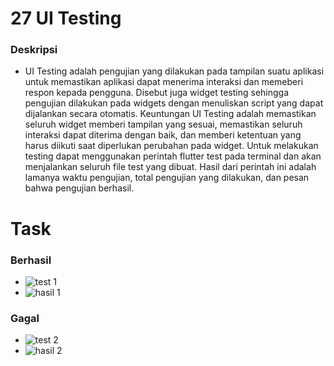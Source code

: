 # 27 UI Testing

### Deskripsi
* UI Testing adalah pengujian yang dilakukan pada tampilan suatu aplikasi untuk memastikan aplikasi dapat menerima interaksi dan memeberi respon kepada pengguna. Disebut juga widget testing sehingga pengujian dilakukan pada widgets dengan menuliskan script yang dapat dijalankan secara otomatis.
Keuntungan UI Testing adalah memastikan seluruh widget memberi tampilan yang sesuai, memastikan seluruh interaksi dapat diterima dengan baik, dan memberi ketentuan yang harus diikuti saat diperlukan perubahan pada widget.
Untuk melakukan testing dapat menggunakan perintah flutter test pada terminal dan akan menjalankan seluruh file test yang dibuat. Hasil dari perintah ini adalah lamanya waktu pengujian, total pengujian yang dilakukan, dan pesan bahwa pengujian berhasil.

# Task
### Berhasil
* ![test 1](https://user-images.githubusercontent.com/76719135/165456701-01faed81-d61b-4b43-a928-1b79a5b9ac68.PNG)
* ![hasil 1](https://user-images.githubusercontent.com/76719135/165456833-bf9b5eea-c377-48de-a84b-f210efe770d9.PNG)

### Gagal
* ![test 2](https://user-images.githubusercontent.com/76719135/165456773-d3aac8d6-9429-42ee-85d9-ed432462ebfc.PNG)
* ![hasil 2](https://user-images.githubusercontent.com/76719135/165456812-3f2d7880-a090-4518-92dc-9eb449e4ba47.PNG)
